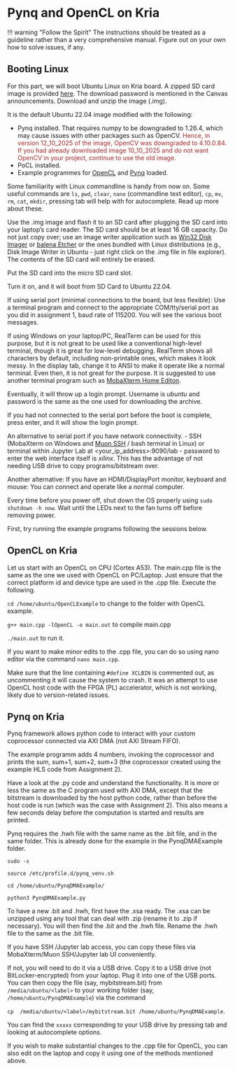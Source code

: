 # Pynq and OpenCL on Kria

!!! warning "Follow the Spirit"
    The instructions should be treated as a guideline rather than a very comprehensive manual. Figure out on your own how to solve issues, if any.

## Booting Linux

For this part, we will boot Ubuntu Linux on Kria board. A zipped SD card image is provided [here](https://www.dropbox.com/scl/fi/9yn18q0ke9ivr4kiyomkq/Ubuntu_Pynq_Kria_CEG5203_12_10_2025.img.zip?rlkey=3pfy069elj6fe5p283jzaritm&st=v2fte4zg&dl=0). The download password is mentioned in the Canvas announcements. Download and unzip the image (.img).

It is the default Ubuntu 22.04 image modified with the following:

* Pynq installed. That requires numpy to be downgraded to 1.26.4, which may cause issues with other packages such as OpenCV. 
<span style="color: brown;">Hence, in version 12_10_2025 of the image, OpenCV was downgraded to 4.10.0.84. If you had already downloaded image 10_10_2025 and do not want OpenCV in your project, continue to use the old image.</span>
* PoCL installed.
* Example programmes for [OpenCL](https://nus-ceg5203.github.io/assignments/Assignment_3/code_templates/OpenCLExample) and [Pynq](https://nus-ceg5203.github.io/assignments/Assignment_3/code_templates/PynqDMAExample) loaded.

Some familiarity with Linux commandline is handy from now on. Some useful commands are
`ls`, `pwd`, `clear`, `nano` (commandline text editor), `cp`, `mv`, `rm`, `cat`, `mkdir`, pressing tab will help with for autocomplete. Read up more about these.

Use the .img image and flash it to an SD card after plugging the SD card into your laptop’s card reader. The SD card should be at least 16 GB capacity. Do not just copy over; use an image writer application such as [Win32 Disk Imager](https://win32diskimager.org/) or [balena Etcher](https://etcher.balena.io/) or the ones bundled with Linux distributions (e.g., Disk Image Writer in Ubuntu - just right click on the .img file in file explorer). The contents of the SD card will entirely be erased.

Put the SD card into the micro SD card slot.

Turn it on, and it will boot from SD Card to Ubuntu 22.04.

If using serial port (minimal connections to the board, but less flexible):
Use a terminal program and connect to the appropriate COM/tty/serial port as you did in assignment 1, baud rate of 115200. You will see the various boot messages.

If using Windows on your laptop/PC, RealTerm can be used for this purpose, but it is not great to be used like a conventional high-level terminal, though it is great for low-level debugging. RealTerm shows all characters by default, including non-printable ones, which makes it look messy. In the display tab, change it to ANSI to make it operate like a normal terminal. Even then, it is not great for the purpose. It is suggested to use another terminal program such as [MobaXterm Home Editon](https://mobaxterm.mobatek.net/download.html).

Eventually, it will throw up a login prompt. Username is _ubuntu_ and password is the same as the one used for downloading the archive.

If you had not connected to the serial port before the boot is complete, press enter, and it will show the login prompt. 

An alternative to serial port if you have network connectivity. - SSH (MobaXterm on Windows and [Muon SSH](https://github.com/devlinx9/muon-ssh) / bash terminal in Linux) or terminal within Jupyter Lab at <your_ip_address\>:9090/lab - password to enter the web interface itself is _xilinx_. This has the advantage of not needing USB drive to copy programs/bitstream over.

Another alternative: If you have an HDMI/DisplayPort monitor, keyboard and mouse: You can connect and operate like a normal computer.

Every time before you power off, shut down the OS properly using `sudo shutdown -h now`. Wait until the LEDs next to the fan turns off before removing power.

First, try running the example programs following the sessions below.

## OpenCL on Kria

Let us start with an OpenCL on CPU (Cortex A53). The main.cpp file is the same as the one we used with OpenCL on PC/Laptop. Just ensure that the correct platform id and device type are used in the .cpp file. Execute the following.

`cd /home/ubuntu/OpenCLExample` to change to the folder with OpenCL example.

`g++ main.cpp -lOpenCL -o main.out` to compile main.cpp

`./main.out` to run it.

If you want to make minor edits to the .cpp file, you can do so using nano editor via the command `nano main.cpp`.

Make sure that the line containing `#define XCLBIN` is commented out, as uncommenting it will cause the system to crash. It was an attempt to use OpenCL host code with the FPGA (PL) accelerator, which is not working, likely due to version-related issues.

## Pynq on Kria

Pynq framework allows python code to interact with your custom coprocessor connected via AXI DMA (not AXI Stream FIFO).

The example programm adds 4 numbers, invoking the coprocessor and prints the sum, sum+1, sum+2, sum+3 (the coprocessor created using the example HLS code from Assignment 2).  

Have a look at the .py code and understand the functionality. It is more or less the same as the C program used with AXI DMA, except that the bitstream is downloaded by the host python code, rather than before the host code is run (which was the case with Assignment 2). This also means a few seconds delay before the computation is started and results are printed.

Pynq requires the .hwh file with the same name as the .bit file, and in the same folder. This is already done for the example in the PynqDMAExample folder.

`sudo -s`

`source /etc/profile.d/pynq_venv.sh`

`cd /home/ubuntu/PynqDMAExample/`

`python3 PynqDMAExample.py`

To have a new .bit and .hwh, first have the .xsa ready. The .xsa can be unzipped using any tool that can deal with .zip (rename it to .zip if necessary). You will then find the .bit and the .hwh file. Rename the .hwh file to the same as the .bit file.

If you have SSH /Jupyter lab access, you can copy these files via MobaXterm/Muon SSH/Jupyter lab UI conveniently.

If not, you will need to do it via a USB drive. Copy it to a USB drive (not BitLocker-encrypted) from your laptop. Plug it into one of the USB ports.
You can then copy the file (say, mybitstream.bit) from `/media/ubuntu/<label>` to your working folder (say, `/home/ubuntu/PynqDMAExample`) via the command

`cp  /media/ubuntu/<label>/mybitstream.bit /home/ubuntu/PynqDMAExample`.

You can find the `xxxxx` corresponding to your USB drive by pressing tab and looking at autocomplete options.

If you wish to make substantial changes to the .cpp file for OpenCL, you can also edit on the laptop and copy it using one of the methods mentioned above.